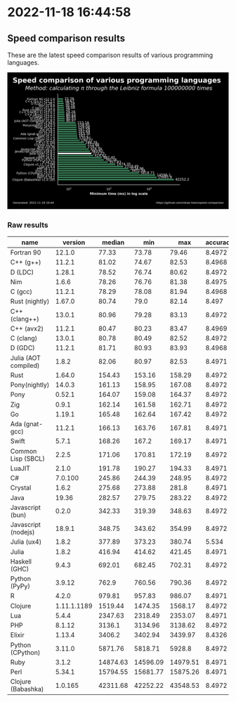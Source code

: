 # 2022-11-18 16:44:58

## Speed comparison results

These are the latest speed comparison results of various programming languages.

![plot](../assets/2022-11-18T164458/combined_results.png "Speed comparison of programming languages")

### Raw results

| name                 | version     | median   | min      | max      | accuracy |
| -------------------- | ----------- | -------- | -------- | -------- | -------- |
| Fortran 90           | 12.1.0      | 77.33    | 73.78    | 79.46    | 8.4972   |
| C++ (g++)            | 11.2.1      | 81.02    | 74.67    | 82.53    | 8.4968   |
| D (LDC)              | 1.28.1      | 78.52    | 76.74    | 80.62    | 8.4972   |
| Nim                  | 1.6.6       | 78.26    | 76.76    | 81.38    | 8.4975   |
| C (gcc)              | 11.2.1      | 78.29    | 78.08    | 81.94    | 8.4968   |
| Rust (nightly)       | 1.67.0      | 80.74    | 79.0     | 82.14    | 8.497    |
| C++ (clang++)        | 13.0.1      | 80.96    | 79.28    | 83.13    | 8.4972   |
| C++ (avx2)           | 11.2.1      | 80.47    | 80.23    | 83.47    | 8.4969   |
| C (clang)            | 13.0.1      | 80.78    | 80.49    | 82.52    | 8.4972   |
| D (GDC)              | 11.2.1      | 81.71    | 80.93    | 83.93    | 8.4968   |
| Julia (AOT compiled) | 1.8.2       | 82.06    | 80.97    | 82.53    | 8.4971   |
| Rust                 | 1.64.0      | 154.43   | 153.16   | 158.29   | 8.4972   |
| Pony(nightly)        | 14.0.3      | 161.13   | 158.95   | 167.08   | 8.4972   |
| Pony                 | 0.52.1      | 164.07   | 159.08   | 164.37   | 8.4972   |
| Zig                  | 0.9.1       | 162.14   | 161.58   | 162.71   | 8.4972   |
| Go                   | 1.19.1      | 165.48   | 162.64   | 167.42   | 8.4972   |
| Ada (gnat-gcc)       | 11.2.1      | 166.13   | 163.76   | 167.81   | 8.4971   |
| Swift                | 5.7.1       | 168.26   | 167.2    | 169.17   | 8.4971   |
| Common Lisp (SBCL)   | 2.2.5       | 171.06   | 170.81   | 172.19   | 8.4972   |
| LuaJIT               | 2.1.0       | 191.78   | 190.27   | 194.33   | 8.4971   |
| C#                   | 7.0.100     | 245.86   | 244.39   | 248.95   | 8.4972   |
| Crystal              | 1.6.2       | 275.68   | 273.88   | 281.8    | 8.4971   |
| Java                 | 19.36       | 282.57   | 279.75   | 283.22   | 8.4972   |
| Javascript (bun)     | 0.2.0       | 342.33   | 319.39   | 348.63   | 8.4972   |
| Javascript (nodejs)  | 18.9.1      | 348.75   | 343.62   | 354.99   | 8.4972   |
| Julia (ux4)          | 1.8.2       | 377.89   | 373.23   | 380.74   | 5.534    |
| Julia                | 1.8.2       | 416.94   | 414.62   | 421.45   | 8.4971   |
| Haskell (GHC)        | 9.4.3       | 692.01   | 682.45   | 702.31   | 8.4972   |
| Python (PyPy)        | 3.9.12      | 762.9    | 760.56   | 790.36   | 8.4972   |
| R                    | 4.2.0       | 979.81   | 957.83   | 986.07   | 8.4971   |
| Clojure              | 1.11.1.1189 | 1519.44  | 1474.35  | 1568.17  | 8.4972   |
| Lua                  | 5.4.4       | 2347.63  | 2318.49  | 2353.07  | 8.4971   |
| PHP                  | 8.1.12      | 3136.1   | 3134.96  | 3138.62  | 8.4972   |
| Elixir               | 1.13.4      | 3406.2   | 3402.94  | 3439.97  | 8.4326   |
| Python (CPython)     | 3.11.0      | 5871.76  | 5818.71  | 5928.8   | 8.4972   |
| Ruby                 | 3.1.2       | 14874.63 | 14596.09 | 14979.51 | 8.4971   |
| Perl                 | 5.34.1      | 15794.55 | 15681.77 | 15875.26 | 8.4971   |
| Clojure (Babashka)   | 1.0.165     | 42311.68 | 42252.22 | 43548.53 | 8.4972   |
